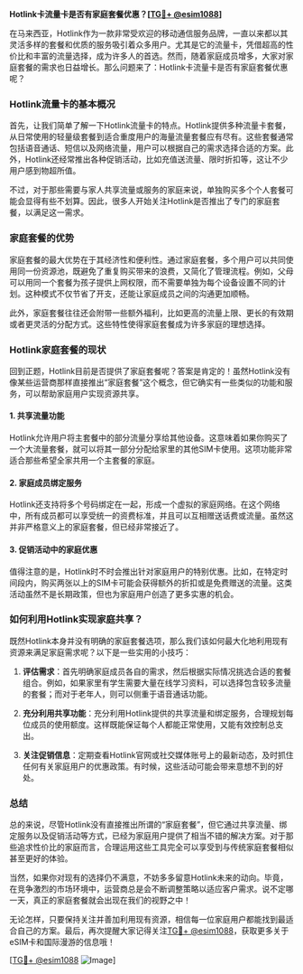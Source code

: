 **Hotlink卡流量卡是否有家庭套餐优惠？[[TG💪+ @esim1088](https://t.me/s/esim1088)]**

在马来西亚，Hotlink作为一款非常受欢迎的移动通信服务品牌，一直以来都以其灵活多样的套餐和优质的服务吸引着众多用户。尤其是它的流量卡，凭借超高的性价比和丰富的流量选择，成为许多人的首选。然而，随着家庭成员增多，大家对家庭套餐的需求也日益增长。那么问题来了：Hotlink卡流量卡是否有家庭套餐优惠呢？

### Hotlink流量卡的基本概况

首先，让我们简单了解一下Hotlink流量卡的特点。Hotlink提供多种流量卡套餐，从日常使用的轻量级套餐到适合重度用户的海量流量套餐应有尽有。这些套餐通常包括语音通话、短信以及网络流量，用户可以根据自己的需求选择合适的方案。此外，Hotlink还经常推出各种促销活动，比如充值送流量、限时折扣等，这让不少用户感到物超所值。

不过，对于那些需要与家人共享流量或服务的家庭来说，单独购买多个个人套餐可能会显得有些不划算。因此，很多人开始关注Hotlink是否推出了专门的家庭套餐，以满足这一需求。

### 家庭套餐的优势

家庭套餐的最大优势在于其经济性和便利性。通过家庭套餐，多个用户可以共同使用同一份资源池，既避免了重复购买带来的浪费，又简化了管理流程。例如，父母可以用同一个套餐为孩子提供上网权限，而不需要单独为每个设备设置不同的计划。这种模式不仅节省了开支，还能让家庭成员之间的沟通更加顺畅。

此外，家庭套餐往往还会附带一些额外福利，比如更高的流量上限、更长的有效期或者更灵活的分配方式。这些特性使得家庭套餐成为许多家庭的理想选择。

### Hotlink家庭套餐的现状

回到正题，Hotlink目前是否提供了家庭套餐呢？答案是肯定的！虽然Hotlink没有像某些运营商那样直接推出“家庭套餐”这个概念，但它确实有一些类似的功能和服务，可以帮助家庭用户实现资源共享。

#### 1. **共享流量功能**
Hotlink允许用户将主套餐中的部分流量分享给其他设备。这意味着如果你购买了一个大流量套餐，就可以将其一部分分配给家里的其他SIM卡使用。这项功能非常适合那些希望全家共用一个主套餐的家庭。

#### 2. **家庭成员绑定服务**
Hotlink还支持将多个号码绑定在一起，形成一个虚拟的家庭网络。在这个网络中，所有成员都可以享受统一的资费标准，并且可以互相赠送话费或流量。虽然这并非严格意义上的家庭套餐，但已经非常接近了。

#### 3. **促销活动中的家庭优惠**
值得注意的是，Hotlink时不时会推出针对家庭用户的特别优惠。比如，在特定时间段内，购买两张以上的SIM卡可能会获得额外的折扣或是免费赠送的流量。这类活动虽然不是长期政策，但也为家庭用户创造了更多实惠的机会。

### 如何利用Hotlink实现家庭共享？

既然Hotlink本身并没有明确的家庭套餐选项，那么我们该如何最大化地利用现有资源来满足家庭需求呢？以下是一些实用的小技巧：

1. **评估需求**：首先明确家庭成员各自的需求，然后根据实际情况挑选合适的套餐组合。例如，如果家里有学生需要大量在线学习资料，可以选择包含较多流量的套餐；而对于老年人，则可以侧重于语音通话功能。

2. **充分利用共享功能**：充分利用Hotlink提供的共享流量和绑定服务，合理规划每位成员的使用额度。这样既能保证每个人都能正常使用，又能有效控制总支出。

3. **关注促销信息**：定期查看Hotlink官网或社交媒体账号上的最新动态，及时抓住任何有关家庭用户的优惠政策。有时候，这些活动可能会带来意想不到的好处。

### 总结

总的来说，尽管Hotlink没有直接推出所谓的“家庭套餐”，但它通过共享流量、绑定服务以及促销活动等方式，已经为家庭用户提供了相当不错的解决方案。对于那些追求性价比的家庭而言，合理运用这些工具完全可以享受到与传统家庭套餐相似甚至更好的体验。

当然，如果你对现有的选择仍不满意，不妨多多留意Hotlink未来的动向。毕竟，在竞争激烈的市场环境中，运营商总是会不断调整策略以适应客户需求。说不定哪一天，真正的家庭套餐就会出现在我们的视野之中！

无论怎样，只要保持关注并善加利用现有资源，相信每一位家庭用户都能找到最适合自己的方案。最后，再次提醒大家记得关注[TG💪+ @esim1088](https://t.me/s/esim1088)，获取更多关于eSIM卡和国际漫游的信息哦！

[[TG💪+ @esim1088](https://t.me/s/esim1088) ![Image](https://i.postimg.cc/4NQfJmqS/Snipaste-2025-05-13-00-14-12.png)]